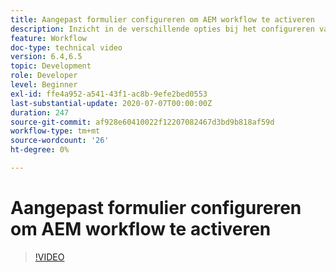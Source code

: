 ```yaml
---
title: Aangepast formulier configureren om AEM workflow te activeren
description: Inzicht in de verschillende opties bij het configureren van adaptief formulier om AEM workflow te activeren
feature: Workflow
doc-type: technical video
version: 6.4,6.5
topic: Development
role: Developer
level: Beginner
exl-id: ffe4a952-a541-43f1-ac8b-9efe2bed0553
last-substantial-update: 2020-07-07T00:00:00Z
duration: 247
source-git-commit: af928e60410022f12207082467d3bd9b818af59d
workflow-type: tm+mt
source-wordcount: '26'
ht-degree: 0%

---
```


# Aangepast formulier configureren om AEM workflow te activeren


>[!VIDEO](https://video.tv.adobe.com/v/28316?quality=12&learn=on)
